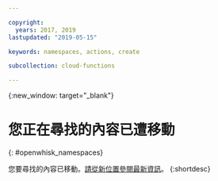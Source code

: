 ```yaml
---

copyright:
  years: 2017, 2019
lastupdated: "2019-05-15"

keywords: namespaces, actions, create

subcollection: cloud-functions

---
```



{:new_window: target="_blank"}
# 您正在尋找的內容已遭移動
{: #openwhisk_namespaces}

您要尋找的內容已移動。[請從新位置參閱最新資訊](/docs/openwhisk?topic=cloud-functions-namespaces)。
{:shortdesc}

